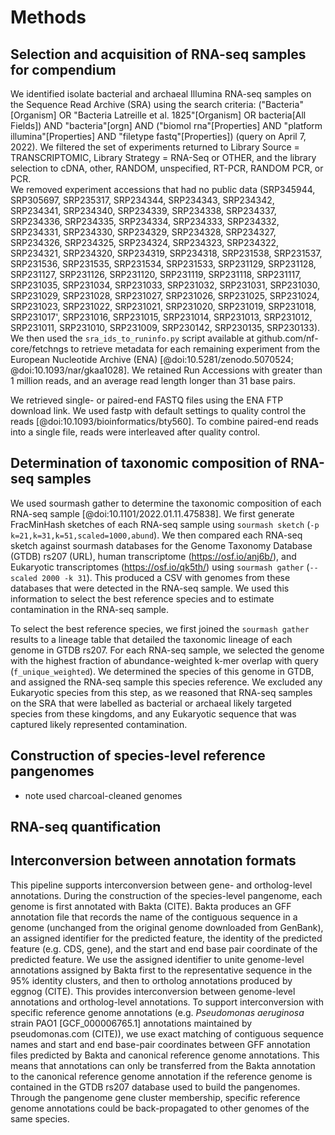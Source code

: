 # Methods

## Selection and acquisition of RNA-seq samples for compendium

We identified isolate bacterial and archaeal Illumina RNA-seq samples on the Sequence Read Archive (SRA) using the search criteria: ("Bacteria"[Organism] OR "Bacteria Latreille et al. 1825"[Organism] OR bacteria[All Fields]) AND "bacteria"[orgn] AND ("biomol rna"[Properties] AND "platform illumina"[Properties] AND "filetype fastq"[Properties]) (query on April 7, 2022).
We filtered the set of experiments returned to Library Source = TRANSCRIPTOMIC, Library Strategy = RNA-Seq or OTHER, and the library selection to cDNA, other, RANDOM, unspecified, RT-PCR, RANDOM PCR, or PCR.  
We removed experiment accessions that had no public data (SRP345944, SRP305697, SRP235317, SRP234344, SRP234343, SRP234342, SRP234341, SRP234340, SRP234339, SRP234338, SRP234337, SRP234336, SRP234335, SRP234334, SRP234333, SRP234332, SRP234331, SRP234330, SRP234329, SRP234328, SRP234327, SRP234326, SRP234325, SRP234324, SRP234323, SRP234322, SRP234321, SRP234320, SRP234319, SRP234318, SRP231538, SRP231537, SRP231536, SRP231535, SRP231534, SRP231533, SRP231129, SRP231128, SRP231127, SRP231126, SRP231120, SRP231119, SRP231118, SRP231117, SRP231035, SRP231034, SRP231033, SRP231032, SRP231031, SRP231030, SRP231029, SRP231028, SRP231027, SRP231026, SRP231025, SRP231024, SRP231023, SRP231022, SRP231021, SRP231020, SRP231019, SRP231018, SRP231017', SRP231016, SRP231015, SRP231014, SRP231013, SRP231012, SRP231011, SRP231010, SRP231009, SRP230142, SRP230135, SRP230133).
We then used the `sra_ids_to_runinfo.py` script available at github.com/nf-core/fetchngs to retrieve metadata for each remaining experiment from the European Nucleotide Archive (ENA) [@doi:10.5281/zenodo.5070524; @doi:10.1093/nar/gkaa1028].
We retained Run Accessions with greater than 1 million reads, and an average read length longer than 31 base pairs. 

We retrieved single- or paired-end FASTQ files using the ENA FTP download link.
We used fastp with default settings to quality control the reads [@doi:10.1093/bioinformatics/bty560]. 
To combine paired-end reads into a single file, reads were interleaved after quality control.

## Determination of taxonomic composition of RNA-seq samples

We used sourmash gather to determine the taxonomic composition of each RNA-seq sample [@doi:10.1101/2022.01.11.475838].
We first generate FracMinHash sketches of each RNA-seq sample using `sourmash sketch` (`-p k=21,k=31,k=51,scaled=1000,abund`).
We then compared each RNA-seq sketch against sourmash databases for the Genome Taxonomy Database (GTDB) rs207 (URL), human transcriptome (https://osf.io/anj6b/), and Eukaryotic transcriptomes (https://osf.io/qk5th/) using `sourmash gather` (`--scaled 2000 -k 31`).
This produced a CSV with genomes from these databases that were detected in the RNA-seq sample.
We used this information to select the best reference species and to estimate contamination in the RNA-seq sample.

To select the best reference species, we first joined the `sourmash gather` results to a lineage table that detailed the taxonomic lineage of each genome in GTDB rs207.
For each RNA-seq sample, we selected the genome with the highest fraction of abundance-weighted k-mer overlap with query (`f_unique_weighted`).
We determined the species of this genome in GTDB, and assigned the RNA-seq sample this species reference.
We excluded any Eukaryotic species from this step, as we reasoned that RNA-seq samples on the SRA that were labelled as bacterial or archaeal likely targeted species from these kingdoms, and any Eukaryotic sequence that was captured likely represented contamination.

## Construction of species-level reference pangenomes

+ note used charcoal-cleaned genomes

## RNA-seq quantification

## Interconversion between annotation formats

This pipeline supports interconversion between gene- and ortholog-level annotations.
During the construction of the species-level pangenome, each genome is first annotated with Bakta (CITE).
Bakta produces an GFF annotation file that records the name of the contiguous sequence in a genome (unchanged from the original genome downloaded from GenBank), an assigned identifier for the predicted feature, the identity of the predicted feature (e.g. CDS, gene), and the start and end base pair coordinate of the predicted feature.
We use the assigned identifier to unite genome-level annotations assigned by Bakta first to the representative sequence in the 95% identity clusters, and then to ortholog annotations produced by eggnog (CITE). 
This provides interconversion between genome-level annotations and ortholog-level annotations.
To support interconversion with specific reference genome annotations (e.g. *Pseudomonas aeruginosa* strain PAO1 [GCF_000006765.1] annotations maintained by pseudomonas.com (CITE)), we use exact matching of contiguous sequence names and start and end base-pair coordinates between GFF annotation files predicted by Bakta and canonical reference genome annotations.
This means that annotations can only be transferred from the Bakta annotation to the canonical reference genome annotation if the reference genome is contained in the GTDB rs207 database used to build the pangenomes.
Through the pangenome gene cluster membership, specific reference genome annotations could be back-propagated to other genomes of the same species.
